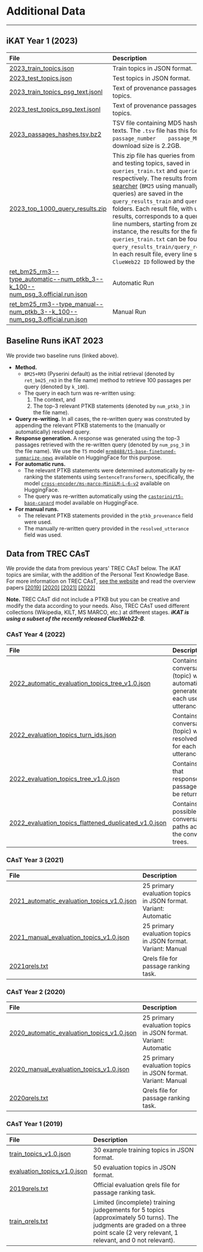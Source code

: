 # **Additional Data**
---

## **iKAT Year 1 (2023)**

|    File      |      Description      |
|:------------|:---------------------|
| 	[2023_train_topics.json](https://drive.google.com/file/d/1sNHmVYO9PVG2kFxLscPGhN-uCCUuDAu9/view?usp=sharing)       |       Train topics in JSON format.             |
| 	[2023_test_topics.json](https://drive.google.com/file/d/1zPSiAqLmbx9QFGm6walnuMUl7xoJmRB7/view?usp=sharing)       |       Test topics in JSON format.             |
| 	[2023_train_topics_psg_text.jsonl](https://drive.google.com/file/d/1Bk90f0Rd982Px65GDuQayd5s8uXQs9UX/view?usp=sharing)       |       Text of provenance passages in the train topics.             |
| 	[2023_test_topics_psg_text.jsonl](https://drive.google.com/file/d/1YGhJAUEw9PPITPkrWP3EtnUsWiboh3eq/view?usp=sharing)       |       Text of provenance passages in the test topics.             |
| 	[2023_passages_hashes.tsv.bz2](https://ikattrecweb.grill.science/ikat_2023_passages_hashes.tsv.bz2)       |  TSV file containing MD5 hashes of passage texts. The `.tsv` file has this format: `doc_id   passage_number    passage_MD5`. Total download size is 2.2GB.           |
| 	[2023_top_1000_query_results.zip](https://drive.google.com/file/d/1csWaKo0WxZVACrMazlJLcW2Xy1msp9ec/view?usp=sharing)       |       This zip file has queries from both training and testing topics, saved in `queries_train.txt` and `queries_test.txt` respectively. The results from the [iKAT searcher](https://ikat-searcher.grill.science/) (`BM25` using manually resolved queries) are saved in the `query_results_train` and `query_results_test` folders. Each result file, with up to 1000 results, corresponds to a query based on line numbers, starting from zero. For instance, the results for the first query in `queries_train.txt` can be found in `query_results_train/query_results_000.txt`. In each result file, every line shows the `ClueWeb22 ID` followed by the `URL`.            |
| 	[ret_bm25_rm3--type_automatic--num_ptkb_3--k_100--num_psg_3.official.run.json](https://drive.google.com/file/d/14MyYzEYI7D5rBIsRjYfokyMU-9MQwm6t/view?usp=sharing)       |       Automatic  Run   |
| 	[ret_bm25_rm3--type_manual--num_ptkb_3--k_100--num_psg_3.official.run.json](https://drive.google.com/file/d/1fCjGmULmYoWimr5cgbN_suQ3hAN8YVNs/view?usp=sharing)       |      Manual  Run           |


## **Baseline Runs iKAT 2023**

We provide two baseline runs (linked above). 

- **Method.**
	- `BM25+RM3` (Pyserini default) as the initial retrieval (denoted by `ret_bm25_rm3` in the file name) method to retrieve 100 passages per query (denoted by `k_100`).
	- The query in each turn was re-written using: 
		1. The context, and 
		2. The top-3 relevant PTKB statements (denoted by `num_ptkb_3` in the file name).
- **Query re-writing.** In all cases, the re-written query was construted by appending the relevant PTKB statements to the (manually or automatically) resolved query.
- **Response generation.** A response was generated using the top-3 passages retrieved with the re-written query (denoted by `num_psg_3` in the file name). We use the `T5` model [`mrm8488/t5-base-finetuned-summarize-news`](https://huggingface.co/mrm8488/t5-base-finetuned-summarize-news) available on HuggingFace for this purpose. 
- **For automatic runs.** 
	- The relevant PTKB statements were determined automatically by re-ranking the statements using `SentenceTransformers`, specifically, the model [`cross-encoder/ms-marco-MiniLM-L-6-v2`](https://huggingface.co/cross-encoder/ms-marco-MiniLM-L-6-v2) available on HuggingFace.
	- The query was re-written automatically using the [`castorini/t5-base-canard`](https://huggingface.co/castorini/t5-base-canard) model available on HuggingFace.
- **For manual runs.** 
	- The relevant PTKB statements provided in the `ptkb_provenance` field were used. 
	- The manually re-written query provided in the `resolved_utterance` field was used.


## **Data from TREC CAsT**
We provide the data from previous years' TREC CAsT below. The iKAT topics are similar, with the addition of the Personal Text Knowledge Base. For more information on TREC CAsT, [see the website](https://www.treccast.ai/) and read the overview papers [[2019]](https://arxiv.org/abs/2003.13624) [[2020]](https://scholar.google.com/scholar_url?url=https://www.cs.cmu.edu/afs/cs.cmu.edu/Web/People/callan/Papers/trec2021-dalton.pdf&hl=en&sa=T&oi=gsb-gga&ct=res&cd=0&d=4712262702816537608&ei=En6IZNaeLcPFmAGMo47oDQ&scisig=AGlGAw9ggvQnzye9tQlrvoob1Js5) [[2021]](https://www.cs.cmu.edu/~callan/Papers/trec22-Jeffrey_Dalton.pdf) [[2022]](https://trec.nist.gov/pubs/trec31/papers/Overview_cast.pdf)

**Note.** TREC CAsT did not include a PTKB but you can be creative and modify the data according to your needs. Also, TREC CAsT used different collections (Wikipedia, KILT, MS MARCO, etc.) at different stages. **_iKAT is using a subset of the recently released ClueWeb22-B_**. 

### **CAsT Year 4 (2022)**

|    File      |      Description      |
|:------------|:---------------------|
| 	[2022_automatic_evaluation_topics_tree_v1.0.json](https://drive.google.com/file/d/1eASuL62byYlS9LoJFzKWYMGYQsMz3X6j/view?usp=sharing)       |       Contains each conversation tree (topic) with an automatic rewrite generated for each user utterance.                |
|        [2022_evaluation_topics_turn_ids.json](https://drive.google.com/file/d/1SSLhJ_4GHbnrUuxzt_Vh5kegGTFu4JTA/view?usp=sharing)      |  Contains each conversation tree (topic) with the resolved query for each user utterance.   |
|        [2022_evaluation_topics_tree_v1.0.json](https://drive.google.com/file/d/1f4uD6KGLX8wf_S5yzxOVbkfFuJxA04eU/view?usp=sharing)     |  Contains all ids that responses/ranked passages need to be returned for. |
|        [2022_evaluation_topics_flattened_duplicated_v1.0.json](https://drive.google.com/file/d/1Kenj3U21k1FjmpCrNvfz5XGck11tHbsK/view?usp=sharing)      |             Contains all possible conversation paths across all the conversation trees.       |

### **CAsT Year 3 (2021)**

|    File      |      Description      |
|:------------|:---------------------|
| 	[2021_automatic_evaluation_topics_v1.0.json](https://drive.google.com/file/d/1Fg-xvKeIZx9ly2uFczNEE_UYNozkfLgt/view?usp=sharing)       |       25 primary evaluation topics in JSON format. Variant: Automatic              |
|        [2021_manual_evaluation_topics_v1.0.json](https://drive.google.com/file/d/1vKwxhd7aNJ7nHC5_AphZHVYUvyZRUiQe/view?usp=sharing)      |  25 primary evaluation topics in JSON format. Variant: Manual  |
|        [2021qrels.txt](https://drive.google.com/file/d/1Co9o0xjzEqzosKcuLBrcNl39Q-11flA6/view?usp=drive_link)      |  Qrels file for passage ranking task. |


### **CAsT Year 2 (2020)**

|    File      |      Description      |
|:------------|:---------------------|
| 	[2020_automatic_evaluation_topics_v1.0.json](https://drive.google.com/file/d/1P9nix1pV_kCO2dgunw_KsLMMkWa8b2uy/view?usp=sharing)       |       25 primary evaluation topics in JSON format. Variant: Automatic              |
|        [2020_manual_evaluation_topics_v1.0.json](https://drive.google.com/file/d/1HlJXyicROEcbpAxpPcs1NC1YBrbVcibt/view?usp=sharing)      |  25 primary evaluation topics in JSON format. Variant: Manual  |
|        [2020qrels.txt](https://drive.google.com/file/d/1Wj8gWNZLbYWTvh-3EvVtIn4HFl13Kega/view?usp=sharing)      |  Qrels file for passage ranking task. |

### **CAsT Year 1 (2019)**

|    File      |      Description      |
|:------------|:---------------------|
| 	[train_topics_v1.0.json](https://drive.google.com/file/d/1xQTcGtyDMptoXYmapjCwI6Othv91ebdW/view?usp=sharing)       |      30 example training topics in JSON format.           |
|        [evaluation_topics_v1.0.json](https://drive.google.com/file/d/17beCNDgSyDODJAFmvfi7-T1CmRmXm2MX/view?usp=sharing)      |  50 evaluation topics in JSON format.  |
|        [2019qrels.txt](https://drive.google.com/file/d/1qaFqUISt_JD_y6CIUfIa7aDWTX38Y93p/view?usp=sharing)      |  Official evaluation qrels file for passage ranking task. |
|        [train_qrels.txt](https://drive.google.com/file/d/1VgpSigtZHKcFKmgaowHaXKXQTvZz8QrV/view?usp=sharing)      |   Limited (incomplete) training judegements for 5 topics (approximately 50 turns). The judgments are graded on a three point scale (2 very relevant, 1 relevant, and 0 not relevant). |


